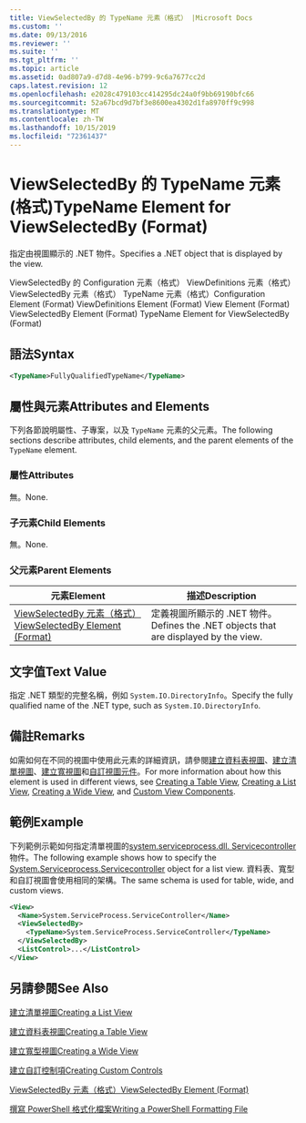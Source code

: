 ```yaml
---
title: ViewSelectedBy 的 TypeName 元素（格式） |Microsoft Docs
ms.custom: ''
ms.date: 09/13/2016
ms.reviewer: ''
ms.suite: ''
ms.tgt_pltfrm: ''
ms.topic: article
ms.assetid: 0ad807a9-d7d8-4e96-b799-9c6a7677cc2d
caps.latest.revision: 12
ms.openlocfilehash: e2028c479103cc414295dc24a0f9bb69190bfc66
ms.sourcegitcommit: 52a67bcd9d7bf3e8600ea4302d1fa8970ff9c998
ms.translationtype: MT
ms.contentlocale: zh-TW
ms.lasthandoff: 10/15/2019
ms.locfileid: "72361437"
---
```

# <a name="typename-element-for-viewselectedby-format"></a><span data-ttu-id="50337-102">ViewSelectedBy 的 TypeName 元素 (格式)</span><span class="sxs-lookup"><span data-stu-id="50337-102">TypeName Element for ViewSelectedBy (Format)</span></span>

<span data-ttu-id="50337-103">指定由視圖顯示的 .NET 物件。</span><span class="sxs-lookup"><span data-stu-id="50337-103">Specifies a .NET object that is displayed by the view.</span></span>

<span data-ttu-id="50337-104">ViewSelectedBy 的 Configuration 元素（格式） ViewDefinitions 元素（格式） ViewSelectedBy 元素（格式） TypeName 元素（格式）</span><span class="sxs-lookup"><span data-stu-id="50337-104">Configuration Element (Format) ViewDefinitions Element (Format) View Element (Format) ViewSelectedBy Element (Format) TypeName Element for ViewSelectedBy (Format)</span></span>

## <a name="syntax"></a><span data-ttu-id="50337-105">語法</span><span class="sxs-lookup"><span data-stu-id="50337-105">Syntax</span></span>

```xml
<TypeName>FullyQualifiedTypeName</TypeName>
```

## <a name="attributes-and-elements"></a><span data-ttu-id="50337-106">屬性與元素</span><span class="sxs-lookup"><span data-stu-id="50337-106">Attributes and Elements</span></span>

<span data-ttu-id="50337-107">下列各節說明屬性、子專案，以及 `TypeName` 元素的父元素。</span><span class="sxs-lookup"><span data-stu-id="50337-107">The following sections describe attributes, child elements, and the parent elements of the `TypeName` element.</span></span>

### <a name="attributes"></a><span data-ttu-id="50337-108">屬性</span><span class="sxs-lookup"><span data-stu-id="50337-108">Attributes</span></span>

<span data-ttu-id="50337-109">無。</span><span class="sxs-lookup"><span data-stu-id="50337-109">None.</span></span>

### <a name="child-elements"></a><span data-ttu-id="50337-110">子元素</span><span class="sxs-lookup"><span data-stu-id="50337-110">Child Elements</span></span>

<span data-ttu-id="50337-111">無。</span><span class="sxs-lookup"><span data-stu-id="50337-111">None.</span></span>

### <a name="parent-elements"></a><span data-ttu-id="50337-112">父元素</span><span class="sxs-lookup"><span data-stu-id="50337-112">Parent Elements</span></span>

|<span data-ttu-id="50337-113">元素</span><span class="sxs-lookup"><span data-stu-id="50337-113">Element</span></span>|<span data-ttu-id="50337-114">描述</span><span class="sxs-lookup"><span data-stu-id="50337-114">Description</span></span>|
|-------------|-----------------|
|[<span data-ttu-id="50337-115">ViewSelectedBy 元素（格式）</span><span class="sxs-lookup"><span data-stu-id="50337-115">ViewSelectedBy Element (Format)</span></span>](./viewselectedby-element-format.md)|<span data-ttu-id="50337-116">定義視圖所顯示的 .NET 物件。</span><span class="sxs-lookup"><span data-stu-id="50337-116">Defines the .NET objects that are displayed by the view.</span></span>|

## <a name="text-value"></a><span data-ttu-id="50337-117">文字值</span><span class="sxs-lookup"><span data-stu-id="50337-117">Text Value</span></span>

<span data-ttu-id="50337-118">指定 .NET 類型的完整名稱，例如 `System.IO.DirectoryInfo`。</span><span class="sxs-lookup"><span data-stu-id="50337-118">Specify the fully qualified name of the .NET type, such as `System.IO.DirectoryInfo`.</span></span>

## <a name="remarks"></a><span data-ttu-id="50337-119">備註</span><span class="sxs-lookup"><span data-stu-id="50337-119">Remarks</span></span>

<span data-ttu-id="50337-120">如需如何在不同的視圖中使用此元素的詳細資訊，請參閱[建立資料表視圖](./creating-a-table-view.md)、[建立清單視圖](./creating-a-list-view.md)、[建立寬視圖](./creating-a-wide-view.md)和[自訂視圖元件](./creating-custom-controls.md)。</span><span class="sxs-lookup"><span data-stu-id="50337-120">For more information about how this element is used in different views, see [Creating a Table View](./creating-a-table-view.md), [Creating a List View](./creating-a-list-view.md), [Creating a Wide View](./creating-a-wide-view.md), and [Custom View Components](./creating-custom-controls.md).</span></span>

## <a name="example"></a><span data-ttu-id="50337-121">範例</span><span class="sxs-lookup"><span data-stu-id="50337-121">Example</span></span>

<span data-ttu-id="50337-122">下列範例示範如何指定清單視圖的[system.serviceprocess.dll. Servicecontroller](/dotnet/api/System.ServiceProcess.ServiceController)物件。</span><span class="sxs-lookup"><span data-stu-id="50337-122">The following example shows how to specify the [System.Serviceprocess.Servicecontroller](/dotnet/api/System.ServiceProcess.ServiceController) object for a list view.</span></span> <span data-ttu-id="50337-123">資料表、寬型和自訂視圖會使用相同的架構。</span><span class="sxs-lookup"><span data-stu-id="50337-123">The same schema is used for table, wide, and custom views.</span></span>

```xml
<View>
  <Name>System.ServiceProcess.ServiceController</Name>
  <ViewSelectedBy>
    <TypeName>System.ServiceProcess.ServiceController</TypeName>
  </ViewSelectedBy>
  <ListControl>...</ListControl>
</View>
```

## <a name="see-also"></a><span data-ttu-id="50337-124">另請參閱</span><span class="sxs-lookup"><span data-stu-id="50337-124">See Also</span></span>

[<span data-ttu-id="50337-125">建立清單視圖</span><span class="sxs-lookup"><span data-stu-id="50337-125">Creating a List View</span></span>](./creating-a-list-view.md)

[<span data-ttu-id="50337-126">建立資料表視圖</span><span class="sxs-lookup"><span data-stu-id="50337-126">Creating a Table View</span></span>](./creating-a-table-view.md)

[<span data-ttu-id="50337-127">建立寬型視圖</span><span class="sxs-lookup"><span data-stu-id="50337-127">Creating a Wide View</span></span>](./creating-a-wide-view.md)

[<span data-ttu-id="50337-128">建立自訂控制項</span><span class="sxs-lookup"><span data-stu-id="50337-128">Creating Custom Controls</span></span>](./creating-custom-controls.md)

[<span data-ttu-id="50337-129">ViewSelectedBy 元素（格式）</span><span class="sxs-lookup"><span data-stu-id="50337-129">ViewSelectedBy Element (Format)</span></span>](./viewselectedby-element-format.md)

[<span data-ttu-id="50337-130">撰寫 PowerShell 格式化檔案</span><span class="sxs-lookup"><span data-stu-id="50337-130">Writing a PowerShell Formatting File</span></span>](./writing-a-powershell-formatting-file.md)
